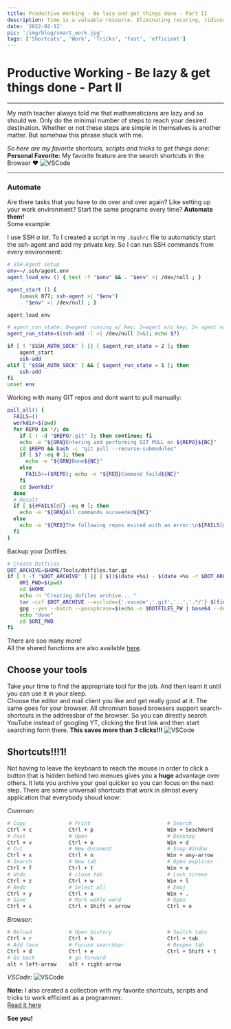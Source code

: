 ```yaml
---
title: Productive Working - Be lazy and get things done - Part II
description: Time is a valuable resource. Eliminating recuring, tidious and distracting tasks allowes you to spent your time on tasks important to you
date: '2022-02-12'
pic: '/img/blog/smart_work.jpg'
tags: ['Shortcuts', 'Work', 'Tricks', 'fast', 'efficient']
---
```


# Productive Working - Be lazy & get things done - Part II
---
My math teacher always told me that mathematicians are lazy and so should we. Only do the minimal number of steps to reach your desired destination. Whether or not these steps are simple in themselves is another matter. But somehow this phrase stuck with me.  

*So here are my favorite shortcuts, scripts and tricks to get things done:*  
**Personal Favorite:** My favorite feature are the search shortcuts in the Browser ❤️
![VSCode](/img/blog/shortcut_meme.jpg)


---
### Automate
Are there tasks that you have to do over and over again? Like setting up your work environment? Start the same programs every time? **Automate them!**  
Some example:

I use SSH *a lot*. To I created a script in my `.bashrc` file to automaticly start the ssh-agent and add my private key. So I can run SSH commands from every environment:
```bash
# SSH-Agent setup
env=~/.ssh/agent.env
agent_load_env () { test -f "$env" && . "$env" >| /dev/null ; }

agent_start () {
    (umask 077; ssh-agent >| "$env")
    . "$env" >| /dev/null ; }

agent_load_env

# agent_run_state: 0=agent running w/ key; 1=agent w/o key; 2= agent not running
agent_run_state=$(ssh-add -l >| /dev/null 2>&1; echo $?)

if [ ! "$SSH_AUTH_SOCK" ] || [ $agent_run_state = 2 ]; then
    agent_start
    ssh-add
elif [ "$SSH_AUTH_SOCK" ] && [ $agent_run_state = 1 ]; then
    ssh-add
fi
unset env
```

Working with many GIT repos and dont want to pull manually:
```bash
pull_all() {
  FAILS=()
  workdir=$(pwd)
  for REPO in */; do
    if [ ! -d "$REPO/.git" ]; then continue; fi
    echo -e "${GRN}Entering and performing GIT PULL on ${REPO}${NC}"
    cd $REPO && bash -c "git pull --recurse-submodules"
    if [ $? -eq 0 ]; then
      echo -e "${GRN}Done${NC}"
    else
      FAILS+=($REPO); echo -e "${RED}Command faild${NC}"
    fi
    cd $workdir
  done
  # Result
  if [ ${#FAILS[@]} -eq 0 ]; then
    echo -e "${GRN}All commands sucseeded${NC}"
  else
    echo -e "${RED}The following repos exited with an error:\n${FAILS[@]}${NC}"
  fi
}
```

Backup your Dotfiles:
```bash
# Create Dotfiles
DOT_ARCHIVE=$HOME/Tools/dotfiles.tar.gz
if [ ! -f "$DOT_ARCHIVE" ] || [ $(($(date +%s) - $(date +%s -r $DOT_ARCHIVE))) -gt 604800 ]; then
    ORI_PWD=$(pwd)
    cd $HOME
    echo -n "Creating dofiles archive... "
    tar -czf $DOT_ARCHIVE --exclude={'.vscode','.git','..','.*/'} $(find . -maxdepth 1 -name ".*" -printf '%P\n') && \
    gpg --yes --batch --passphrase=$(echo -n $DOTFILES_PW | base64 --decode ) -o $DOT_ARCHIVE.gpg -c $DOT_ARCHIVE && \
    echo "done"
    cd $ORI_PWD
fi
```

There are soo many more!  
All the shared functions are also available [here](https://gist.github.com/hegerdes/e481bdd56ba9eef81744a0a89019dc52).

## Choose your tools
Take your time to find the appropriate tool for the job. And then learn it until you can use it in your sleep.  
Choose the editor and mail client you like and get really good at it. The same goes for your browser. All chromium based browsers support search-shortcuts in the addressbar of the browser. So you can directly search YouTube instead of googling YT, clicking the first link and then start searching form there. **This saves more than 3 clicks!!!**
![VSCode](/img/blog/search_shorts.png)

## Shortcuts!!!1!
Not having to leave the keyboard to reach the mouse in order to click a button that is hidden behind two menues gives you a **huge** advantage over others. It lets you archive your goal quicker so you can focus on the next step. There are some universall shortcuts that work in almost every application that everybody shoud know:

_Common:_
```bash
# Copy              # Print                         # Search            # Swicht between windows        
Ctrl + c            Ctrl + p                        Win + SeachWord     Alt + tab                       
# Past              # Open                          # Desktop           # Open app x in taskbar         
Ctrl + v            Ctrl + o                        Win + d             Win + [0-9]                     
# Cut               # New document                  # Snap Window       # Duplicate/Extend monitor      
Ctrl + x            Ctrl + n                        Win + any-arrow     Win + p                         
# Search            # New tab                       # Open explorer     # Open settings                 
Ctrl + f            Ctrl + t                        Win + e             Win + i                         
# Undo              # close tab                     # Lock screen       # Screen Record                 
Ctrl + z            Ctrl + w                        Win + l             Win + g                         
# Redo              # Select all                    # Emoj              #Paste with history clipbord    
Ctrl + y            Ctrl + a                        Win + .             Win + v                         
# Save              # Mark wohle word               # Open              Screenshot                      
Ctrl + s            Ctrl + Shift + arrow            Ctrl + o            Win + Shift + s                 
```

_Browser:_
```bash
# Reload            # Open history                  # Switch tabs       # Go to tab [1-9]               
Ctrl + r            Ctrl + h                        Ctrl + tab          Ctrl + [0-9]                    
# Add favo          # Focuse searchbar              # Reopen tab        # Zoom                          
Ctrl + d            Ctrl + e                        Ctrl + Shift + t    Ctrl + Shift + +/-              
# Go back           # go forward                                                                        
alt + left-arrow    alt + right-arrow                                                                   
```

_VSCode:_
![VSCode](/img/blog/vscode_shorts.png)

**Note:** I also created a collection with my favorite shortcuts, scripts and tricks to work efficient as a programmer.  
[Read it here](/articles/2022-02-working-effectively-1)

**See you!**
